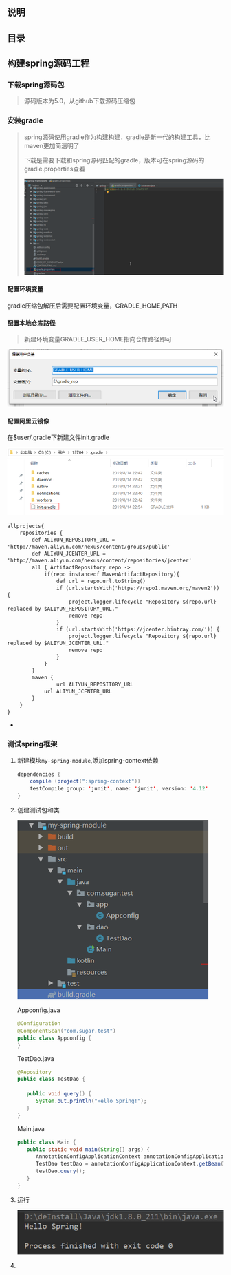 ## 说明

## 目录

## 构建spring源码工程

### 下载spring源码包

> 源码版本为5.0，从github下载源码压缩包

### 安装gradle

> spring源码使用gradle作为构建构建，gradle是新一代的构建工具，比maven更加简洁明了
>
> 下载是需要下载和spring源码匹配的gradle，版本可在spring源码的gradle.properties查看
>
> ![1565881086115](images/1565881086115.png)

#### 配置环境变量

gradle压缩包解压后需要配置环境变量，GRADLE_HOME,PATH

#### 配置本地仓库路径

> 新建环境变量GRADLE_USER_HOME指向仓库路径即可

![1566224369317](images/1566224369317.png)

#### 配置阿里云镜像

在$user/.gradle下新建文件init.gradle

![1565880926615](images/1565880926615.png)

```
allprojects{
    repositories {
        def ALIYUN_REPOSITORY_URL = 'http://maven.aliyun.com/nexus/content/groups/public'
        def ALIYUN_JCENTER_URL = 'http://maven.aliyun.com/nexus/content/repositories/jcenter'
        all { ArtifactRepository repo ->
            if(repo instanceof MavenArtifactRepository){
                def url = repo.url.toString()
                if (url.startsWith('https://repo1.maven.org/maven2')) {
                    project.logger.lifecycle "Repository ${repo.url} replaced by $ALIYUN_REPOSITORY_URL."
                    remove repo
                }
                if (url.startsWith('https://jcenter.bintray.com/')) {
                    project.logger.lifecycle "Repository ${repo.url} replaced by $ALIYUN_JCENTER_URL."
                    remove repo
                }
            }
        }
        maven {
                url ALIYUN_REPOSITORY_URL
            url ALIYUN_JCENTER_URL
        }
    }
}
```

- 

### 测试spring框架

1. 新建模块`my-spring-module`,添加spring-context依赖

   ```java
   dependencies {
       compile (project(":spring-context"))
       testCompile group: 'junit', name: 'junit', version: '4.12'
   }
   ```

2. 创建测试包和类

   ![1566393276520](images/1566393276520.png)

   Appconfig.java

   ```java
   @Configuration
   @ComponentScan("com.sugar.test")
   public class Appconfig {
   }
   ```

   TestDao.java

   ```java
   @Repository
   public class TestDao {
   
      public void query() {
         System.out.println("Hello Spring!");
      }
   }
   ```

   Main.java

   ```java
   public class Main {
      public static void main(String[] args) {
         AnnotationConfigApplicationContext annotationConfigApplicationContext = new AnnotationConfigApplicationContext(Appconfig.class);
         TestDao testDao = annotationConfigApplicationContext.getBean(TestDao.class);
         testDao.query();
      }
   }
   ```

3. 运行

   ![1566393388014](images/1566393388014.png)

4. 



